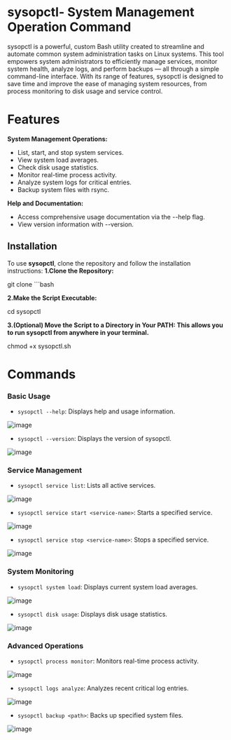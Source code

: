 # sysopctl- System Management Operation Command
sysopctl is a powerful, custom Bash utility created to streamline and automate common system administration tasks on Linux systems. This tool empowers system administrators to efficiently manage services, monitor system health, analyze logs, and perform backups — all through a simple command-line interface. With its range of features, sysopctl is designed to save time and improve the ease of managing system resources, from process monitoring to disk usage and service control.

# Features
**System Management Operations:**
- List, start, and stop system services.
- View system load averages.
- Check disk usage statistics.
- Monitor real-time process activity.
- Analyze system logs for critical entries.
- Backup system files with rsync.

**Help and Documentation:**
- Access comprehensive usage documentation via the --help flag.
- View version information with --version.

## Installation

To use **sysopctl**, clone the repository and follow the installation instructions:
**1.Clone the Repository:**

git clone <repository-url> ```bash

**2.Make the Script Executable:**

cd sysopctl

**3.(Optional) Move the Script to a Directory in Your PATH: This allows you to run sysopctl from anywhere in your terminal.**

chmod +x sysopctl.sh


# Commands

### Basic Usage
- `sysopctl --help`: Displays help and usage information.
  
 ![image](https://github.com/user-attachments/assets/060c1bb4-f803-43ce-baf5-d0cc633093cf)

- `sysopctl --version`: Displays the version of sysopctl.

 ![image](https://github.com/user-attachments/assets/178f81a0-4645-4866-909d-a6f0a3bd61e9)

### Service Management
- `sysopctl service list`: Lists all active services.
  
 ![image](https://github.com/user-attachments/assets/3ffe2a59-dce5-4540-9550-4666829c217a)

- `sysopctl service start <service-name>`: Starts a specified service.
  
 ![image](https://github.com/user-attachments/assets/47d2dd82-57bf-4898-b1ca-76b60c7e3803)

- `sysopctl service stop <service-name>`: Stops a specified service.
  
 ![image](https://github.com/user-attachments/assets/f80217f0-b05c-407f-bb22-a82e695075b9)


### System Monitoring
- `sysopctl system load`: Displays current system load averages.

![image](https://github.com/user-attachments/assets/907faf7b-25a7-44fd-bf30-a4eda72692f0)

- `sysopctl disk usage`: Displays disk usage statistics.
  
![image](https://github.com/user-attachments/assets/b14fd1b6-884a-4d3e-9297-8ebd4672ebc7)


### Advanced Operations
- `sysopctl process monitor`: Monitors real-time process activity.
  
 ![image](https://github.com/user-attachments/assets/04340d4c-f07b-46cf-a57a-d898886e6a68)

- `sysopctl logs analyze`: Analyzes recent critical log entries.
  
 ![image](https://github.com/user-attachments/assets/f545c5fa-6ff9-4b5a-8209-0ce9cd6ce470)

- `sysopctl backup <path>`: Backs up specified system files.

 ![image](https://github.com/user-attachments/assets/f17cba04-350b-471e-994f-d7ccbcc90b16)

 

